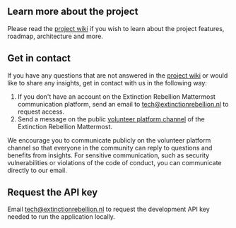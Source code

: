 ## Learn more about the project

Please read the [project wiki](https://github.com/xrnl/aginun/wiki) if you wish to learn about the project features, roadmap, architecture and more. 

## Get in contact

If you have any questions that are not answered in the [project wiki](https://github.com/xrnl/aginun/wiki) or would like to share any insights, get in contact with us in the following way:
  1. If you don't have an account on the Extinction Rebellion Mattermost communication platform, send an email to [tech@extinctionrebellion.nl](mailto:tech@extinctionrebellion.nl) to request access.
  2. Send a message on the public [volunteer platform channel](https://organise.earth/xr-netherlands/channels/volunteer-platform) of the Extinction Rebellion Mattermost.

We encourage you to communicate publicly on the volunteer platform channel so that everyone in the community can reply to questions and benefits from insights. For sensitive communication, such as security vulnerabilities or violations of the code of conduct, you can communicate directly to our email.

## Request the API key

Email [tech@extinctionrebellion.nl](mailto:tech@extinctionrebellion.nl) to request the development API key needed to run the application locally.
